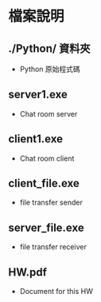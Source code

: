 # 檔案說明

## ./Python/ 資料夾
- Python 原始程式碼

## server1.exe
- Chat room server

## client1.exe
- Chat room client

## client_file.exe
- file transfer sender

## server_file.exe
- file transfer receiver

## HW.pdf
- Document for this HW